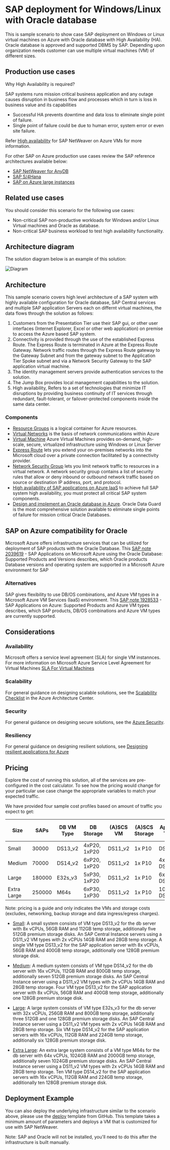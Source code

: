 <!---
title: <SAP on Azure in a 4-Tier Architecture>
description: <Article Description>
author: Andrew-Dibbins, Dharmesh-Bhagat
ms.date: <publish or update date>
--->

# SAP deployment for Windows/Linux with Oracle database

This is sample scenario to show case SAP deployment on Windows or Linux virtual machines on Azure with Oracle database with High Availability (HA). Oracle database is approved and supported DBMS by SAP. Depending upon organization needs customer can use multiple virtual machines (VM) of different sizes. 

<!---
As this is sample scenario it can used for non-production environments.
--->

## Production use cases

Why High Availability is required?

SAP systems runs mission critical business application and any outage causes disruption in business flow and processes which in turn is loss in business value and its capabilities
* Successful HA prevents downtime and data loss to eliminate single point of failure.
* Single point of failure could be due to human error, system error or even site failure.

Refer [High availability](https://docs.microsoft.com/en-us/azure/virtual-machines/workloads/sap/high-availability-guide?toc=%2Fazure%2Fvirtual-machines%2Fwindows%2Ftoc.json) for SAP NetWeaver on Azure VMs for more information.

For other SAP on Azure production use cases review the SAP reference architectures available below:
* [SAP NetWeaver for AnyDB](https://review.docs.microsoft.com/en-us/azure/architecture/reference-architectures/sap/sap-netweaver) 
* [SAP S/4Hana](https://review.docs.microsoft.com/en-us/azure/architecture/reference-architectures/sap/sap-s4hana)
* [SAP on Azure large instances](https://review.docs.microsoft.com/en-us/azure/architecture/reference-architectures/sap/hana-large-instances)


## Related use cases
You should consider this scenario for the following use cases:

* Non-critical SAP non-productive workloads for Windows and/or Linux Virtual machines and Oracle as database.
* Non-critical SAP business workload to test high availability functionality.


## Architecture diagram

The solution diagram below is an example of this solution:

![Diagram](media/SAP-Infra-3TierDistributedHA_WinLinOra_v3.png)

## Architecture

This sample scenario covers high level architecture of a SAP system with highly available configuration for Oracle database, SAP Central services and multiple SAP application Servers each on differnt virtual machines, the data flows through the solution as follows:

1. Customers from the Presentation Tier use their SAP gui, or other user interfaces (Internet Explorer, Excel or other web application) on premise to access the Azure based SAP system.
2. Connectivity is provided through the use of the established Express Route. The Express Route is terminated in Azure at the Express Route Gateway. Network traffic routes through the Express Route gateway to the Gateway Subnet and from the gateway subnet to the Application Tier Spoke subnet and via a Network Security Gateway to the SAP application virtual machine.
3. The identity management servers provide authentication services to the solution.
4. The Jump Box provides local management capabilities to the solution.
5. High availability, Refers to a set of technologies that minimize IT disruptions by providing business continuity of IT services through redundant, fault-tolerant, or failover-protected components inside the same data center.

### Components

* [Resource Groups](https://docs.microsoft.com/en-us/azure/azure-resource-manager/resource-group-overview#resource-groups) is a logical container for Azure resources.
* [Virtual Networks](https://docs.microsoft.com/en-us/azure/virtual-network/virtual-networks-overview) is the basis of network communications within Azure
* [Virtual Machine](https://docs.microsoft.com/en-us/azure/virtual-machines/windows/overview) Azure Virtual Machines provides on-demand, high-scale, secure, virtualized infrastructure using Windows or Linux Server
* [Express Route](https://docs.microsoft.com/en-us/azure/expressroute/expressroute-introduction) lets you extend your on-premises networks into the Microsoft cloud over a private connection facilitated by a connectivity provider.
* [Network Security Group](https://docs.microsoft.com/en-us/azure/virtual-network/security-overview) lets you limit network traffic to resources in a virtual network. A network security group contains a list of security rules that allow or deny inbound or outbound network traffic based on source or destination IP address, port, and protocol. 
* [High availability of SAP applications on Azure IaaS](https://docs.microsoft.com/en-us/azure/virtual-machines/workloads/sap/sap-high-availability-architecture-scenarios
) to achieve full SAP system high availability, you must protect all critical SAP system components. 
* [Design and implement an Oracle database in Azure](https://docs.microsoft.com/en-us/azure/virtual-machines/workloads/oracle/oracle-design). Oracle Data Guard is the most comprehensive solution available to eliminate single points of failure for mission critical Oracle Databases.


## SAP on Azure compatibility for Oracle
Microsoft Azure offers infrastructure services that can be utilized for deployment of SAP products with the Oracle Database. This [SAP note 2039619](https://launchpad.support.sap.com/#/notes/2039619) - SAP Applications on Microsoft Azure using the Oracle Database: Supported Products and Versions describes, which Oracle products Database versions and operating system are supported in a Microsoft Azure environment for SAP

### Alternatives
SAP gives flexibility to use DB/OS combinations, and Azure VM types in a Microsoft Azure VM Services (IaaS) environment. This [SAP note 1928533](https://launchpad.support.sap.com/#/notes/1928533) - SAP Applications on Azure: Supported Products and Azure VM types describes, which SAP products, DB/OS combinations and Azure VM types are currently supported.

## Considerations

### Availability
Microsoft offers a service level agreement (SLA) for single VM instannces. For more information on Microsoft Azure Service Level Agreement for Virtual Machines [SLA For Virtual Machines](https://azure.microsoft.com/en-us/support/legal/sla/virtual-machines/v1_8/)

### Scalability

For general guidance on designing scalable solutions, see the [Scalability Checklist](https://review.docs.microsoft.com/en-us/azure/architecture/checklist/scalability) in the Azure Architecture Center.

### Security

For general guidance on designing secure solutions, see the [Azure Security](https://review.docs.microsoft.com/en-us/azure/security/).

### Resiliency

For general guidance on designing resilient solutions, see [Designing resilient applications for Azure](https://review.docs.microsoft.com/en-us/azure/architecture/resiliency/)

## Pricing

Explore the cost of running this solution, all of the services are pre-configured in the cost calculator.  To see how the pricing would change for your particular use case change the appropriate variables to match your expected traffic. 

We have provided four sample cost profiles based on amount of traffic you expect to get:

|Size|SAPs|DB VM Type|DB Storage|(A)SCS VM|(A)SCS Storage|App VM Type|App Storage|Azure Pricing Calculator|
|----|----|-------|-------|-----|---|---|--------|---------------|
|Small|30000|DS13_v2|4xP20, 1xP20|DS11_v2|1x P10|DS13_v2|1x P10|[Small](https://azure.com/e/45880ba0bfdf47d497851a7cf2650c7c)|
|Medium|70000|DS14_v2|6xP20, 1xP20|DS11_v2|1x P10|4x DS13_v2|1x P10|[Medium](https://azure.com/e/9a523f79591347ca9a48c3aaa1406f8a)|
Large|180000|E32s_v3|5xP30, 1xP20|DS11_v2|1x P10|6x DS14_v2|1x P10|[Large](https://azure.com/e/f70fccf571e948c4b37d4fecc07cbf42)|
Extra Large|250000|M64s|6xP30, 1xP30|DS11_v2|1x P10|10x DS14_v2|1x P10|[Extra Large](https://azure.com/e/58c636922cf94faf9650f583ff35e97b)|

Note: pricing is a guide and only indicates the VMs and storage costs (excludes, networking, backup storage and data ingress/egress charges).

* [Small](https://azure.com/e/45880ba0bfdf47d497851a7cf2650c7c): A small system consists of VM type DS13_v2 for the db server with 8x vCPUs, 56GB RAM and 112GB temp storage, additionally five 512GB premium storage disks. An SAP Central Instance servers using a DS11_v2 VM types with 2x vCPUs 14GB RAM and 28GB temp storage. A single VM type DS13_v2 for the SAP application server with 8x vCPUs, 56GB RAM and 400GB temp storage, additionally one 128GB premium storage disk.

* [Medium](https://azure.com/e/9a523f79591347ca9a48c3aaa1406f8a): A medium system consists of VM type DS14_v2 for the db server with 16x vCPUs, 112GB RAM and 800GB temp storage, additionally seven 512GB premium storage disks. An SAP Central Instance server using a DS11_v2 VM types with 2x vCPUs 14GB RAM and 28GB temp storage. Four VM type DS13_v2 for the SAP application server with 8x vCPUs, 56GB RAM and 400GB temp storage, additionally one 128GB premium storage disk.

* [Large](https://azure.com/e/f70fccf571e948c4b37d4fecc07cbf42): A large system consists of VM type E32s_v3 for the db server with 32x vCPUs, 256GB RAM and 800GB temp storage, additionally three 512GB and one 128GB premium storage disks. An SAP Central Instance server using a DS11_v2 VM types with 2x vCPUs 14GB RAM and 28GB temp storage. Six VM type DS14_v2 for the SAP application servers with 16x vCPUs, 112GB RAM and 224GB temp storage, additionally six 128GB premium storage disk.

* [Extra Large](https://azure.com/e/58c636922cf94faf9650f583ff35e97b): An extra large system consists of a VM type M64s for the db server with 64x vCPUs, 1024GB RAM and 2000GB temp storage, additionally seven 1024GB premium storage disks. An SAP Central Instance server using a DS11_v2 VM types with 2x vCPUs 14GB RAM and 28GB temp storage. Ten VM type DS14_v2 for the SAP application servers with 16x vCPUs, 112GB RAM and 224GB temp storage, additionally ten 128GB premium storage disk.

## Deployment Example

You can also deploy the underlying infrastructure similar to the scenario above, please use the [deploy](https://github.com/Azure/azure-quickstart-templates/tree/master/sap-3-tier-marketplace-image-md) template from GitHub. This template takes a minimum amount of parameters and deploys a VM that is customized for use with SAP NetWeaver.

Note: SAP and Oracle will not be installed, you'll need to do this after the infrastructure is built manually.

<!---
To deploy similar scenario, you can follow [deploy](https://github.com/Azure/azure-quickstart-templates/tree/master/sap-3-tier-marketplace-image-md) tempate from GitHub. This template takes a minimum amount of parameters and deploys a VM that is customized for use with SAP NetWeaver.
 
 * SAP and Oracle will not be installed, you'll need to do this after the infrastructure is built manually.

You can also deploy the underlying infrastructure similar to the scenario above, please use the deploy button

<a
href="https://portal.azure.com/#create/Microsoft.Template/uri/https%3A%2F%2Fraw.githubusercontent.com%2Fmspnp%2Fsolution-architectures%2Fmaster%2Fapps%2Fsap-3tier-distributed%2Fazuredeploy.json" target="_blank">
    <img src="http://azuredeploy.net/deploybutton.png"/>
</a>
--->